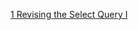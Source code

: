 

[1 Revising the Select Query I
](https://www.hackerrank.com/challenges/revising-the-select-query/problem/)
